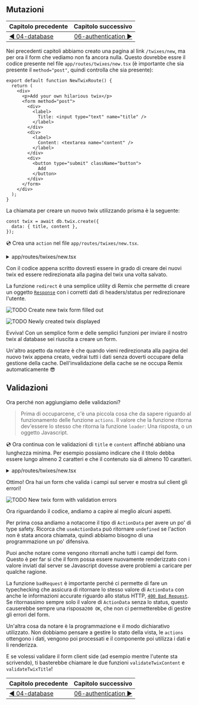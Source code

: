 ## Mutazioni

| Capitolo precedente  | Capitolo successivo     |
| :--------------- | ---------------: |
| [◀︎ 04-database](../04-database)| [06-authentication ▶︎](../06-authentication) |


Nei precedenti capitoli abbiamo creato una pagina al link `/twixes/new`, ma per ora il form che vediamo non fa ancora nulla. Questo dovrebbe essre il codice presente nel file `app/routes/twixes/new.tsx` (è importante che sia presente il `method="post"`, quindi controlla che sia presente):

```tsx filename=app/routes/twixes/new.tsx
export default function NewTwixRoute() {
  return (
    <div>
      <p>Add your own hilarious twix</p>
      <form method="post">
        <div>
          <label>
            Title: <input type="text" name="title" />
          </label>
        </div>
        <div>
          <label>
            Content: <textarea name="content" />
          </label>
        </div>
        <div>
          <button type="submit" className="button">
            Add
          </button>
        </div>
      </form>
    </div>
  );
}
```

La chiamata per creare un nuovo twix utilizzando prisma è la seguente:

```tsx
const twix = await db.twix.create({
  data: { title, content },
});
```

💿 Crea una `action` nel file `app/routes/twixes/new.tsx`.

<details>

<summary>app/routes/twixes/new.tsx</summary>

```tsx filename=app/routes/twixes/new.tsx lines=[1-2,4,6-25]
import type { ActionFunction } from "remix";
import { redirect } from "remix";

import { db } from "~/utils/db.server";

export const action: ActionFunction = async ({
  request,
}) => {
  const form = await request.formData();
  const title = form.get("title");
  const content = form.get("content");
  // we do this type check to be extra sure and to make TypeScript happy
  // we'll explore validation next!
  if (
    typeof title !== "string" ||
    typeof content !== "string"
  ) {
    throw new Error(`Ci sono errori nel form`);
  }

  const fields = { title, content };

  const twix = await db.twix.create({ data: fields });
  return redirect(`/twixes/${twix.id}`);
};

export default function NewTwixRoute() {
  return (
    <div>
      <p>Add your own hilarious twix</p>
      <form method="post">
        <div>
          <label>
            Title: <input type="text" name="title" />
          </label>
        </div>
        <div>
          <label>
            Content: <textarea name="content" />
          </label>
        </div>
        <div>
          <button type="submit" className="button">
            Add
          </button>
        </div>
      </form>
    </div>
  );
}
```

</details>

Con il codice appena scritto dovresti essere in grado di creare dei nuovi twix ed essere redirezionata alla pagina del twix una volta salvato.

La funzione `redirect` è una semplice utility di Remix che permette di creare un oggetto [`Response`](https://developer.mozilla.org/en-US/docs/Web/API/Response) con i corretti dati di headers/status per redirezionare l'utente.

![TODO Create new twix form filled out](/assets/)

![TODO Newly created twix displayed](/assets/)

Evviva! Con un semplice form e delle semplici funzioni per inviare il nostro twix al database sei riuscita a creare un form.

Un'altro aspetto da notare è che quando vieni redirezionata alla pagina del nuovo twix appena creato, vedrai tutti i dati senza doverti occupare della gestione della cache. Dell'invalidazione della cache se ne occupa Remix automaticamente 😎

## Validazioni

Ora perché non aggiungiamo delle validazioni?

> Prima di occuparcene, c'è una piccola cosa che da sapere riguardo al funzionamento delle funzione `actions`. Il valore che la funzione ritorna dev'essere lo stesso che ritorna la funzione `loader`: Una risposta, o un oggetto Javascript.

💿 Ora continua con le validazioni di `title` e `content` affinché abbiano una lunghezza minima. Per esempio possiamo indicare che il titolo debba essere lungo almeno 2 caratteri e che il contenuto sia di almeno 10 caratteri.

<details>

<summary>app/routes/twixes/new.tsx</summary>

```tsx filename=app/routes/twixes/new.tsx lines=[2,6-10,12-16,18-28,30-31,43-45,48-51,53-55,62,73,75-83,86-94,100,102-110,113-121]
import type { ActionFunction } from "remix";
import { useActionData, redirect, json } from "remix";

import { db } from "~/utils/db.server";

function validateTwixContent(content: string) {
  if (content.length < 10) {
    return `Il twix è troppo corto`;
  }
}

function validateTwixTitle(title: string) {
  if (title.length < 3) {
    return `Il titolo è troppo corto`;
  }
}

type ActionData = {
  formError?: string;
  fieldErrors?: {
    title: string | undefined;
    content: string | undefined;
  };
  fields?: {
    title: string;
    content: string;
  };
};

const badRequest = (data: ActionData) =>
  json(data, { status: 400 });

export const action: ActionFunction = async ({
  request,
}) => {
  const form = await request.formData();
  const title = form.get("title");
  const content = form.get("content");
  if (
    typeof title !== "string" ||
    typeof content !== "string"
  ) {
    return badRequest({
      formError: `Form not submitted correctly.`,
    });
  }

  const fieldErrors = {
    title: validateTwixTitle(title),
    content: validateTwixContent(content),
  };
  const fields = { title, content };
  if (Object.values(fieldErrors).some(Boolean)) {
    return badRequest({ fieldErrors, fields });
  }

  const twix = await db.twix.create({ data: fields });
  return redirect(`/twixes/${twix.id}`);
};

export default function NewTwixRoute() {
  const actionData = useActionData<ActionData>();

  return (
    <div>
      <p>Add your own hilarious twix</p>
      <form method="post">
        <div>
          <label>
            Title:{" "}
            <input
              type="text"
              defaultValue={actionData?.fields?.title}
              name="title"
              aria-invalid={
                Boolean(actionData?.fieldErrors?.title) ||
                undefined
              }
              aria-errormessage={
                actionData?.fieldErrors?.title
                  ? "name-error"
                  : undefined
              }
            />
          </label>
          {actionData?.fieldErrors?.title ? (
            <p
              className="form-validation-error"
              role="alert"
              id="name-error"
            >
              {actionData.fieldErrors.title}
            </p>
          ) : null}
        </div>
        <div>
          <label>
            Content:{" "}
            <textarea
              defaultValue={actionData?.fields?.content}
              name="content"
              aria-invalid={
                Boolean(actionData?.fieldErrors?.content) ||
                undefined
              }
              aria-errormessage={
                actionData?.fieldErrors?.content
                  ? "content-error"
                  : undefined
              }
            />
          </label>
          {actionData?.fieldErrors?.content ? (
            <p
              className="form-validation-error"
              role="alert"
              id="content-error"
            >
              {actionData.fieldErrors.content}
            </p>
          ) : null}
        </div>
        <div>
          <button type="submit" className="button">
            Add
          </button>
        </div>
      </form>
    </div>
  );
}
```

</details>

Ottimo! Ora hai un form che valida i campi sul server e mostra sul client gli errori!

![TODO New twix form with validation errors](/assets/)

Ora riguardando il codice, andiamo a capire al meglio alcuni aspetti.

Per prima cosa andiamo a notacome il tipo di `ActionData` per avere un po' di type safety. Ricorca che `useActionData` può ritornare `undefined` se l'action non è stata ancora chiamata, quindi abbiamo bisogno di una programmazione un po' difensiva.

Puoi anche notare come vengono ritornati anche tutti i campi del form. Questo è per far si che il form possa essere nuovamente renderizzato con i valore inviati dal server se Javascript dovesse avere problemi a caricare per qualche ragione.

La funzione `badRequest` è importante perché ci permette di fare un typechecking che assicura di ritornare lo stesso valore di `ActionData` con anche le informazioni accurate riguardo allo status HTTP, [`400 Bad Request`](https://developer.mozilla.org/en-US/docs/Web/HTTP/Status/400). Se ritornassimo sempre solo il valore di `ActionData` senza lo status, questo causerebbe sempre una risposa`200 OK`, che non ci permetterebbe di gestire gli errori del form.

Un'altra cosa da notare è la programmazione e il modo dichiarativo utilizzato. Non dobbiamo pensare a gestire lo stato della vista, le `actions` ottengono i dati, vengono poi processati e il componente poi utilizza i dati e li renderizza.

E se volessi validare il form client side (ad esempio mentre l'utente sta scrivendo), ti basterebbe chiamare le due funzioni `validateTwixContent` e `validateTwixTitle`!

| Capitolo precedente  | Capitolo successivo     |
| :--------------- | ---------------: |
| [◀︎ 04-database](../04-database)| [06-authentication ▶︎](../06-authentication) |
